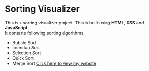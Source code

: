# Sorting Visualizer

This is  a sorting visualizer project. This is built using **HTML**, **CSS** and **JavaScript**.\
It contains following sorting algorithms
* Bubble Sort
* Insertion Sort
* Selection Sort
* Quick Sort
* Merge Sort
[Click here to view my website](https://kokara.github.io/Sorting-Visualizer/)
 
            
